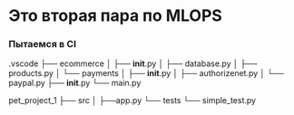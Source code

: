 # Это вторая пара по MLOPS
### Пытаемся в CI



.vscode
├── ecommerce
│   ├── __init__.py
│   ├── database.py
│   ├── products.py
│   └── payments
│       ├── __init__.py
│       ├── authorizenet.py
│       └── paypal.py
├── __init__.py
└── main.py

pet_project_1
    ├── src
    │    ├──app.py
    └── tests
        └── simple_test.py